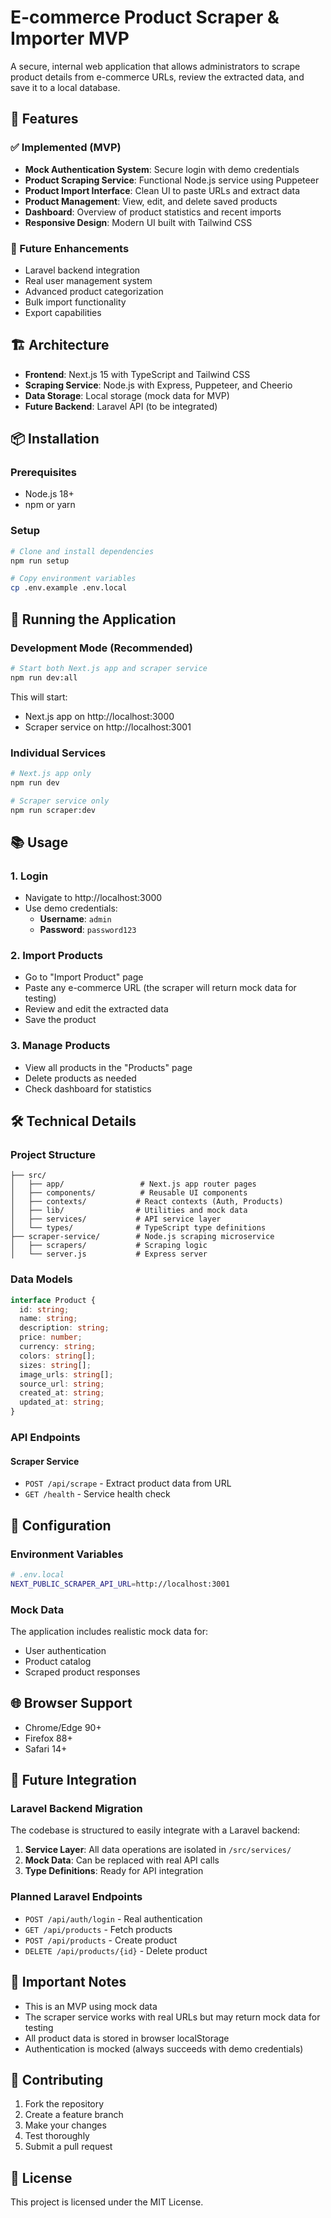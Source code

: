 # E-commerce Product Scraper & Importer MVP

A secure, internal web application that allows administrators to scrape product details from e-commerce URLs, review the extracted data, and save it to a local database.

## 🚀 Features

### ✅ Implemented (MVP)
- **Mock Authentication System**: Secure login with demo credentials
- **Product Scraping Service**: Functional Node.js service using Puppeteer
- **Product Import Interface**: Clean UI to paste URLs and extract data
- **Product Management**: View, edit, and delete saved products
- **Dashboard**: Overview of product statistics and recent imports
- **Responsive Design**: Modern UI built with Tailwind CSS

### 🔄 Future Enhancements
- Laravel backend integration
- Real user management system
- Advanced product categorization
- Bulk import functionality
- Export capabilities

## 🏗️ Architecture

- **Frontend**: Next.js 15 with TypeScript and Tailwind CSS
- **Scraping Service**: Node.js with Express, Puppeteer, and Cheerio
- **Data Storage**: Local storage (mock data for MVP)
- **Future Backend**: Laravel API (to be integrated)

## 📦 Installation

### Prerequisites
- Node.js 18+ 
- npm or yarn

### Setup
```bash
# Clone and install dependencies
npm run setup

# Copy environment variables
cp .env.example .env.local
```

## 🚀 Running the Application

### Development Mode (Recommended)
```bash
# Start both Next.js app and scraper service
npm run dev:all
```

This will start:
- Next.js app on http://localhost:3000
- Scraper service on http://localhost:3001

### Individual Services
```bash
# Next.js app only
npm run dev

# Scraper service only
npm run scraper:dev
```

## 📚 Usage

### 1. Login
- Navigate to http://localhost:3000
- Use demo credentials:
  - **Username**: `admin`
  - **Password**: `password123`

### 2. Import Products
- Go to "Import Product" page
- Paste any e-commerce URL (the scraper will return mock data for testing)
- Review and edit the extracted data
- Save the product

### 3. Manage Products
- View all products in the "Products" page
- Delete products as needed
- Check dashboard for statistics

## 🛠️ Technical Details

### Project Structure
```
├── src/
│   ├── app/                 # Next.js app router pages
│   ├── components/          # Reusable UI components
│   ├── contexts/           # React contexts (Auth, Products)
│   ├── lib/                # Utilities and mock data
│   ├── services/           # API service layer
│   └── types/              # TypeScript type definitions
├── scraper-service/        # Node.js scraping microservice
│   ├── scrapers/           # Scraping logic
│   └── server.js           # Express server
```

### Data Models
```typescript
interface Product {
  id: string;
  name: string;
  description: string;
  price: number;
  currency: string;
  colors: string[];
  sizes: string[];
  image_urls: string[];
  source_url: string;
  created_at: string;
  updated_at: string;
}
```

### API Endpoints

#### Scraper Service
- `POST /api/scrape` - Extract product data from URL
- `GET /health` - Service health check

## 🔧 Configuration

### Environment Variables
```bash
# .env.local
NEXT_PUBLIC_SCRAPER_API_URL=http://localhost:3001
```

### Mock Data
The application includes realistic mock data for:
- User authentication
- Product catalog
- Scraped product responses

## 🌐 Browser Support
- Chrome/Edge 90+
- Firefox 88+
- Safari 14+

## 📝 Future Integration

### Laravel Backend Migration
The codebase is structured to easily integrate with a Laravel backend:

1. **Service Layer**: All data operations are isolated in `/src/services/`
2. **Mock Data**: Can be replaced with real API calls
3. **Type Definitions**: Ready for API integration

### Planned Laravel Endpoints
- `POST /api/auth/login` - Real authentication
- `GET /api/products` - Fetch products
- `POST /api/products` - Create product
- `DELETE /api/products/{id}` - Delete product

## 🚨 Important Notes

- This is an MVP using mock data
- The scraper service works with real URLs but may return mock data for testing
- All product data is stored in browser localStorage
- Authentication is mocked (always succeeds with demo credentials)

## 🤝 Contributing

1. Fork the repository
2. Create a feature branch
3. Make your changes
4. Test thoroughly
5. Submit a pull request

## 📄 License

This project is licensed under the MIT License.
